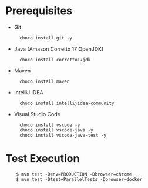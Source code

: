 # Prerequisites

- Git

        choco install git -y
- Java (Amazon Corretto 17 OpenJDK)

        choco install corretto17jdk
- Maven

        choco install maven
- IntelliJ IDEA

        choco install intellijidea-community
- Visual Studio Code

        choco install vscode -y
        choco install vscode-java -y
        choco install vscode-java-test -y


# Test Execution

        $ mvn test -Denv=PRODUCTION -Dbrowser=chrome
        $ mvn test -Dtest=ParallelTests -Dbrowser=docker
